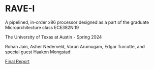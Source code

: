 # RAVE-I
A pipelined, in-order x86 processor designed as a part of the graduate Microarchitecture class ECE382N.19

The University of Texas at Austin - Spring 2024

Rohan Jain, Asher Nederveld, Varun Arumugam, Edgar Turcotte, and special guest Haakon Mongstad

[Final Report](https://github.com/e-turcotte/Project-RAVE/blob/44dee84e49494b88308a2b9fa36449d0418afe79/uArch_Spring24_RAVE_report.pdf)
